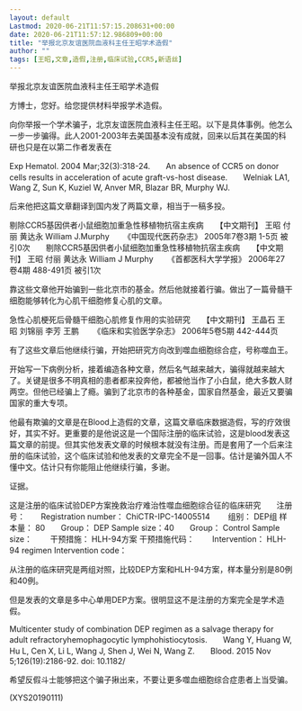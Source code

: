 ```yaml
---
layout: default
Lastmod: 2020-06-21T11:57:15.208631+00:00
date: 2020-06-21T11:57:12.986809+00:00
title: "举报北京友谊医院血液科主任王昭学术造假"
author: ""
tags: [王昭,文章,造假,注册,临床试验,CCR5,新语丝]
---
```


举报北京友谊医院血液科主任王昭学术造假

方博士，您好。给您提供材料举报学术造假。

向你举报一个学术骗子，北京友谊医院血液科主任王昭。以下是具体事例。他怎么一步一步骗得。此人2001-2003年去美国基本没有成就，回来以后其在美国的科研也只是在以第二作者发表在

Exp Hematol. 2004 Mar;32(3):318-24.　　An absence of CCR5 on donor cells results in acceleration of acute graft-vs-host disease.　　Welniak LA1, Wang Z, Sun K, Kuziel W, Anver MR, Blazar BR, Murphy WJ.

后来他把这篇文章翻译到国内发了两篇文章，相当于一稿多投。

剔除CCR5基因供者小鼠细胞加重急性移植物抗宿主疾病　　【中文期刊】 王昭 付丽 黄达永 William J.Murphy 　　《中国现代医药杂志》 2005年7卷3期 1-5页 被引0次　　剔除CCR5基因供者小鼠细胞加重急性移植物抗宿主疾病　　【中文期刊】 王昭 付丽 黄达永 William J Murphy 　　《首都医科大学学报》 2006年27卷4期 488-491页 被引1次

靠这些文章他开始骗到一些北京市的基金。然后他就接着行骗。做出了一篇骨髓干细胞能够转化为心肌干细胞修复心肌的文章。

急性心肌梗死后骨髓干细胞心肌修复作用的实验研究　　【中文期刊】 王晶石 王昭 刘锦丽 李芳 王鹏 　　《临床和实验医学杂志》 2006年5卷5期 442-444页

有了这些文章后他继续行骗，开始把研究方向改到噬血细胞综合症，号称噬血王。

开始写一下病例分析，接着编造各种文章，然后名气越来越大，骗得就越来越大了。关键是很多不明真相的患者都来投奔他，都被他当作了小白鼠，绝大多数人财两空。但他已经骗上了瘾。骗到了北京市的各种基金，国家自然基金，最近又要骗国家的重大专项。

他最有欺骗的文章是在Blood上造假的文章，这篇文章临床数据造假，写的疗效很好，其实不好。更重要的是他说这是一个国际注册的临床试验，这是blood发表这篇文章的前提。但其实他发表文章的时候根本就没有注册。而是套用了一个后来注册的临床试验，这个临床试验和他发表的文章完全不是一回事。估计是骗外国人不懂中文。估计只有你能阻止他继续行骗，多谢。

证据。

这是注册的临床试验DEP方案挽救治疗难治性噬血细胞综合征的临床研究　　注册号：　　Registration number：	ChiCTR-IPC-14005514 　　组别：	DEP组	样本量：	80　　Group：	DEP	Sample size：40　　Group：	Control	Sample size：	　　干预措施：	HLH-94方案	干预措施代码：	　　Intervention：	HLH-94 regimen	Intervention code：

从注册的临床研究是两组对照，比较DEP方案和HLH-94方案，样本量分别是80例和40例。

但是发表的文章是多中心单用DEP方案。很明显这不是注册的方案完全是学术造假。

Multicenter study of combination DEP regimen as a salvage therapy for adult refractoryhemophagocytic lymphohistiocytosis.　　Wang Y, Huang W, Hu L, Cen X, Li L, Wang J, Shen J, Wei N, Wang Z.　　Blood. 2015 Nov 5;126(19):2186-92. doi: 10.1182/

希望反假斗士能够把这个骗子揪出来，不要让更多噬血细胞综合症患者上当受骗。

(XYS20190111)

